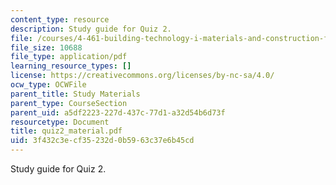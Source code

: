 ```yaml
---
content_type: resource
description: Study guide for Quiz 2.
file: /courses/4-461-building-technology-i-materials-and-construction-fall-2004/3f432c3ecf35232d0b5963c37e6b45cd_quiz2_material.pdf
file_size: 10688
file_type: application/pdf
learning_resource_types: []
license: https://creativecommons.org/licenses/by-nc-sa/4.0/
ocw_type: OCWFile
parent_title: Study Materials
parent_type: CourseSection
parent_uid: a5df2223-227d-437c-77d1-a32d54b6d73f
resourcetype: Document
title: quiz2_material.pdf
uid: 3f432c3e-cf35-232d-0b59-63c37e6b45cd
---
```

Study guide for Quiz 2.